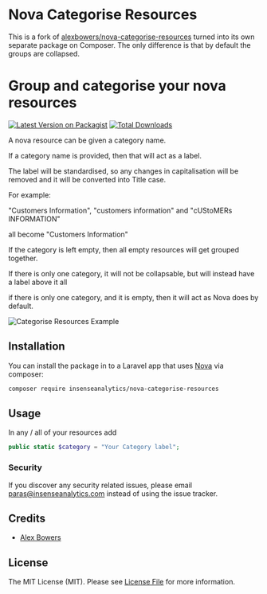 # Nova Categorise Resources

This is a fork of [alexbowers/nova-categorise-resources](https://github.com/alexbowers/nova-categorise-resources) turned into its own separate package on Composer. The only difference is that by default the groups are collapsed.

# Group and categorise your nova resources

[![Latest Version on Packagist](https://img.shields.io/packagist/v/insenseanalytics/nova-categorise-resources.svg?style=flat-square)](https://packagist.org/packages/insenseanalytics/nova-categorise-resources)
[![Total Downloads](https://img.shields.io/packagist/dt/insenseanalytics/nova-categorise-resources.svg?style=flat-square)](https://packagist.org/packages/insenseanalytics/nova-categorise-resources)



A nova resource can be given a category name.

If a category name is provided, then that will act as a label.

The label will be standardised, so any changes in capitalisation will be removed
and it will be converted into Title case.

For example:

"Customers Information", "customers information" and "cUStoMERs INFORMATION"

all become "Customers Information"

If the category is left empty, then all empty resources will get grouped together.

If there is only one category, it will not be collapsable, but will instead have a label above it all

if there is only one category, and it is empty, then it will act as Nova does by default.
     
![Categorise Resources Example](https://github.com/insenseanalytics/nova-categorise-resources/blob/master/screenshots/example.gif?raw=true)

## Installation

You can install the package in to a Laravel app that uses [Nova](https://nova.laravel.com) via composer:

```bash
composer require insenseanalytics/nova-categorise-resources
```

## Usage

In any / all of your resources add

```php
public static $category = "Your Category label";
```

### Security

If you discover any security related issues, please email paras@insenseanalytics.com instead of using the issue tracker.

## Credits

- [Alex Bowers](https://github.com/alexbowers)

## License

The MIT License (MIT). Please see [License File](LICENSE.md) for more information.

